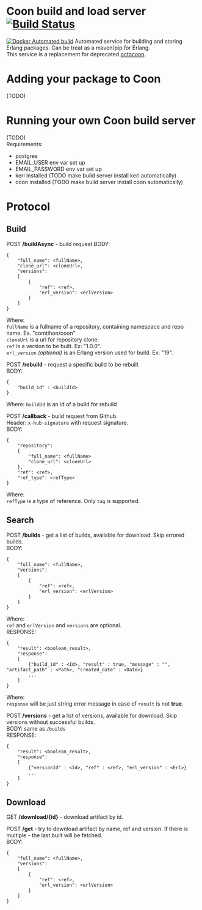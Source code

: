 # Coon build and load server [![Build Status](https://travis-ci.org/comtihon/coon_auto_builder.svg?branch=master)](https://travis-ci.org/comtihon/coon_auto_builder)
[![Docker Automated build](https://img.shields.io/docker/build/comtihon/coon_auto_builder.svg)]()
Automated service for building and storing Erlang packages. Can be treat as a maven/pip for Erlang.  
This service is a replacement for deprecated [octocoon](https://github.com/comtihon/octocoon).  

# Adding your package to Coon
(TODO)

# Running your own Coon build server
(TODO)  
Requirements:
- postgres
- EMAIL_USER env var set up
- EMAIL_PASSWORD env var set up
- kerl installed (TODO make build server install kerl automatically)
- coon installed (TODO make build server install coon automatically)

# Protocol
## Build
POST __/buildAsync__ - build request
BODY:

    {
        "full_name": <fullName>,
        "clone_url": <cloneUrl>,
        "versions": 
        [
            {
                "ref": <ref>,
                "erl_version": <erlVersion>
            }
        ]
    }
Where:  
`fullName` is a fullname of a repository, containing namespace and repo name. Ex. "comtihon/coon"  
`cloneUrl` is a url for repository clone.  
`ref` is a version to be built. Ex: "1.0.0".  
`erl_version` _(optional)_ is an Erlang version used for build. Ex: "19".    

POST __/rebuild__ - request a specific build to be rebuilt  
BODY:

    {
        "build_id" : <buildId>
    }
Where:
`buildId` is an id of a build for rebuild

POST __/callback__ - build request from Github.  
Header: `x-hub-signature` with request signature.  
BODY:

    {
        "repository": 
        {
            "full_name": <fullName>
            "clone_url": <cloneUrl>
        },
        "ref": <ref>,
        "ref_type": <refType>
    }
Where:  
`refType` is a type of reference. Only `tag` is supported.
## Search
POST __/builds__ - get a list of builds, available for download. Skip errored builds.    
BODY:

    {
        "full_name": <fullName>,
        "versions": 
        [
            {
                "ref": <ref>,
                "erl_version": <erlVersion>
            }
        ]
    }
Where:  
`ref` and `erlVersion` and `versions` are optional.  
RESPONSE:

    {
        "result": <boolean_result>,
        "response":
        [
            {"build_id" : <Id>, "result" : true, "message" : "", "artifact_path" : <Path>, "created_date" : <Date>}
            ...
        ]
    }
Where:  
`response` will be just string error message in case of `result` is not __true__.  

POST __/versions__ - get a list of versions, available for download. Skip versions without successful builds.  
BODY: same as `/builds`  
RESPONSE:

    {
        "result": <boolean_result>,
        "response":
        [
            {"versionId" : <Id>, "ref" : <ref>, "erl_version" : <Erl>}
            ...
        ]
    }

## Download

GET __/download/{id}__ - download artifact by id.  

POST __/get__ - try to download artifact by name, ref and version. If there is multiple - the last built
will be fetched.    
BODY:


    {
        "full_name": <fullName>,
        "versions": 
        [
            {
                "ref": <ref>,
                "erl_version": <erlVersion>
            }
        ]
    }